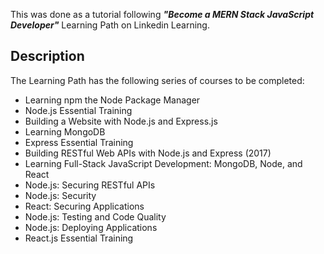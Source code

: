 This was done as a tutorial following **_"Become a MERN Stack JavaScript Developer"_** Learning Path on Linkedin Learning.

## Description
The Learning Path has the following series of courses to be completed:
* Learning npm the Node Package Manager
* Node.js Essential Training
* Building a Website with Node.js and Express.js
* Learning MongoDB
* Express Essential Training
* Building RESTful Web APIs with Node.js and Express (2017)
* Learning Full-Stack JavaScript Development: MongoDB, Node, and React
* Node.js: Securing RESTful APIs
* Node.js: Security
* React: Securing Applications
* Node.js: Testing and Code Quality
* Node.js: Deploying Applications
* React.js Essential Training
